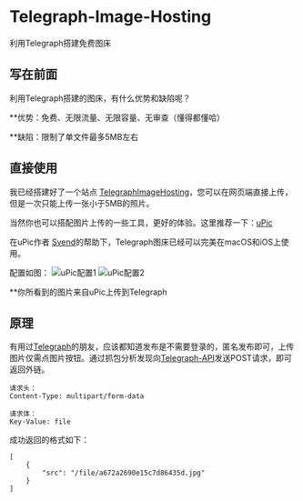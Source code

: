 # Telegraph-Image-Hosting
利用Telegraph搭建免费图床

## 写在前面
利用Telegraph搭建的图床，有什么优势和缺陷呢？

**优势：免费、无限流量、无限容量、无审查（懂得都懂哈） 

**缺陷：限制了单文件最多5MB左右

## 直接使用
我已经搭建好了一个站点 [TelegraphImageHosting](https://telegraph.work)，您可以在网页端直接上传，但是一次只能上传一张小于5MB的照片。

当然你也可以搭配图片上传的一些工具，更好的体验。这里推荐一下：[uPic](https://github.com/gee1k/uPic)

在uPic作者 [Svend](https://github.com/gee1k/)的帮助下，Telegraph图床已经可以完美在macOS和iOS上使用。

配置如图：
![uPic配置1](https://telegraph.work/file/f9e9d47869a16477187ef.png)
![uPic配置2](https://telegraph.work/file/eab7ab4db54e7c871d404.png)

**你所看到的图片来自uPic上传到Telegraph

## 原理
有用过[Telegraph](https://telegra.ph)的朋友，应该都知道发布是不需要登录的，匿名发布即可，上传图片仅需点图片按钮。通过抓包分析发现向[Telegraph-API](https://telegra.ph/upload)发送POST请求，即可返回外链。
~~~
请求头：
Content-Type: multipart/form-data

请求体：
Key-Value: file
~~~

成功返回的格式如下：
~~~
[
    {
        "src": "/file/a672a2690e15c7d86435d.jpg"
    }
]
~~~



